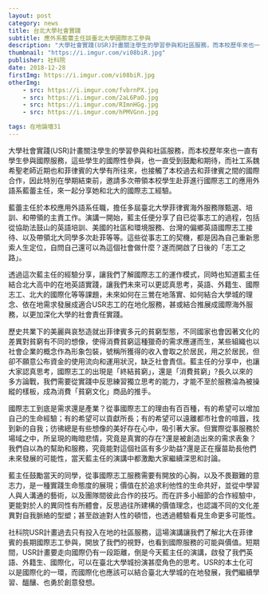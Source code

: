 ```yaml
---
layout: post
category: news
title: 台北大學社會實踐
subtitle: 應外系藍蕾主任談臺北大學國際志工參與
description: "大學社會實踐(USR)計畫關注學生的學習參與和社區服務，而本校歷年來也一直有學生參與國際服務，這些學生的國際性參與，也一直受到鼓勵和期待，而社工系魏希聖老師近期也和菲律賓的大學有所往來，也接觸了本校過去和菲律賓之間的國際合作，因此特別在學期結束前，邀請多次帶領本校學生赴菲進行國際志工的應用外語系藍蕾主任，來一起分享她和北大的國際志工經驗。..."
thumbnail: "https://i.imgur.com/vi08biR.jpg"
publisher: 社科院
date: 2018-12-28
firstImg: https://i.imgur.com/vi08biR.jpg
otherImg:
    - src: https://i.imgur.com/fvbrnPX.jpg
    - src: https://i.imgur.com/2aL6PaO.jpg
    - src: https://i.imgur.com/RImnHGg.jpg
    - src: https://i.imgur.com/hPMVGnn.jpg

tags: 在地論壇31
---
```


大學社會實踐(USR)計畫關注學生的學習參與和社區服務，而本校歷年來也一直有學生參與國際服務，這些學生的國際性參與，也一直受到鼓勵和期待，而社工系魏希聖老師近期也和菲律賓的大學有所往來，也接觸了本校過去和菲律賓之間的國際合作，因此特別在學期結束前，邀請多次帶領本校學生赴菲進行國際志工的應用外語系藍蕾主任，來一起分享她和北大的國際志工經驗。

藍蕾主任於本校應用外語系任職，擔任多屆臺北大學菲律賓海外服務隊甄選、培訓、和帶領的主責工作。演講一開始，藍主任便分享了自已從事志工的過程，包括從協助法鼓山的英語培訓、美國的社區和環境服務、台灣的偏鄉英語國際志工接待、以及帶領北大同學多次赴菲等等。這些從事志工的契機，都是因為自己重新思索人生定位，自問自己還可以為這個社會做什麼？遂而開啟了日後的「志工之路」。

透過這次藍主任的經驗分享，讓我們了解國際志工的運作模式，同時也知道藍主任結合北大高中的在地英語實踐，讓我們未來可以更認真思考，英語、外籍生、國際志工、北大的國際化等等課題，未來如何在三鶯在地落實、如何結合大學城的理念、依在地需求發展成適合USR志工的在地化服務，甚或結合推展成國際海外服務，以更加深化大學的社會責任實踐。

歷史共業下的美麗與哀愁造就出菲律賓多元的貧窮型態，不同國家也會因著文化的差異對貧窮有不同的想像，使得消費貧窮這種獵奇的需求應運而生，某些組織也以社會企業的概念作為形象包裝，號稱所獲得的收入會取之於居民，用之於居民，但卻不願意公布資金的使用流向和運用狀況，缺乏社會責信。藍主任的分享中，也讓大家認真思考，國際志工的出現是「終結貧窮」，還是「消費貧窮」?長久以來的多方論戰，我們需要從實踐中反思練習獨立思考的能力，才能不至於服務淪為被操縱的樣板，成為消費「貧窮文化」商品的推手。

國際志工到底是需求還是產業？從事國際志工的理由有百百種，有的希望可以增加自己的生命經驗；有的希望可以貢獻所長；有的希望可以遠離都市社會的喧囂，找到新的自我；彷彿總是有些想像的美好存在心中，吸引著大家。但實際從事服務於場域之中，所呈現的晦暗悲情，究竟是真實的存在?還是被創造出來的需求表象？我們自以為的幫助和服務，究竟能對這個社區有多少助益?還是正在揠苗助長他們未來發展的可能性，當天藍主任的演講中都激勵大家繼續深思和討論。

藍主任鼓勵當天的同學，從事國際志工服務需要有開放的心胸，以及不畏艱難的意志力，是一種實踐生命態度的展現；價值在於追求利他性的生命共好，並從中學習人與人溝通的藝術，以及團隊間彼此合作的技巧。而在許多小細節的合作經驗中，更能對於人的異同性有所體會，反思過往所建構的價值理念，也認識不同的文化差異對自我脈絡的型塑；甚至啟迪對人性的頓悟，也透過體驗看見生命更多可能性。

社科院USR計畫過去只有投入在地的社區服務，這場演講讓我們了解北大在菲律賓的長期國際志工參與，開放了我們的視野，也看到國際服務的可能與價值。短期間，USR計畫要走向國際仍有一段距離，倒是今天藍主任的演講，啟發了我們英語、外籍生、國際化，可以在臺北大學城扮演甚麼角色的思考。USR的本土化可以是國際化的一環，而國際化也應該可以結合臺北大學城的在地發展，我們繼續學習、醞釀、也勇於創意發想。
